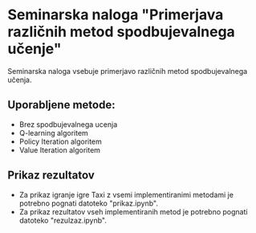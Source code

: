 ﻿# Seminarska naloga "Primerjava različnih metod spodbujevalnega učenje"
 
 Seminarska naloga vsebuje primerjavo različnih metod spodbujevalnega učenja.
 
## Uporabljene metode:
- Brez spodbujevalnega ucenja
- Q-learning algoritem
- Policy Iteration algoritem
- Value Iteration algoritem

## Prikaz rezultatov
- Za prikaz igranje igre Taxi z vsemi implementiranimi metodami je potrebno pognati datoteko "prikaz.ipynb".
- Za prikaz rezultatov vseh implementiranih metod je potrebno pognati datoteko "rezulzaz.ipynb".
